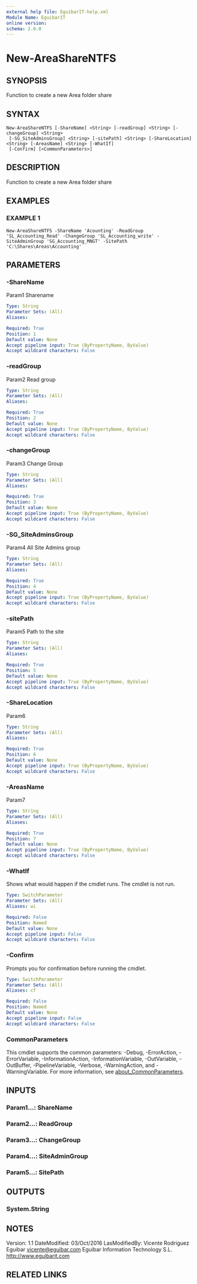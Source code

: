 ```yaml
---
external help file: EguibarIT-help.xml
Module Name: EguibarIT
online version:
schema: 2.0.0
---
```


# New-AreaShareNTFS

## SYNOPSIS
Function to create a new Area folder share

## SYNTAX

```
New-AreaShareNTFS [-ShareName] <String> [-readGroup] <String> [-changeGroup] <String>
 [-SG_SiteAdminsGroup] <String> [-sitePath] <String> [-ShareLocation] <String> [-AreasName] <String> [-WhatIf]
 [-Confirm] [<CommonParameters>]
```

## DESCRIPTION
Function to create a new Area folder share

## EXAMPLES

### EXAMPLE 1
```
New-AreaShareNTFS -ShareName 'Acounting' -ReadGroup 'SL_Accounting_Read' -ChangeGroup 'SL_Accounting_write' -SiteAdminGroup 'SG_Accounting_MNGT' -SitePath 'C:\Shares\Areas\Accounting'
```

## PARAMETERS

### -ShareName
Param1 Sharename

```yaml
Type: String
Parameter Sets: (All)
Aliases:

Required: True
Position: 1
Default value: None
Accept pipeline input: True (ByPropertyName, ByValue)
Accept wildcard characters: False
```

### -readGroup
Param2 Read group

```yaml
Type: String
Parameter Sets: (All)
Aliases:

Required: True
Position: 2
Default value: None
Accept pipeline input: True (ByPropertyName, ByValue)
Accept wildcard characters: False
```

### -changeGroup
Param3 Change Group

```yaml
Type: String
Parameter Sets: (All)
Aliases:

Required: True
Position: 3
Default value: None
Accept pipeline input: True (ByPropertyName, ByValue)
Accept wildcard characters: False
```

### -SG_SiteAdminsGroup
Param4 All Site Admins group

```yaml
Type: String
Parameter Sets: (All)
Aliases:

Required: True
Position: 4
Default value: None
Accept pipeline input: True (ByPropertyName, ByValue)
Accept wildcard characters: False
```

### -sitePath
Param5 Path to the site

```yaml
Type: String
Parameter Sets: (All)
Aliases:

Required: True
Position: 5
Default value: None
Accept pipeline input: True (ByPropertyName, ByValue)
Accept wildcard characters: False
```

### -ShareLocation
Param6

```yaml
Type: String
Parameter Sets: (All)
Aliases:

Required: True
Position: 6
Default value: None
Accept pipeline input: True (ByPropertyName, ByValue)
Accept wildcard characters: False
```

### -AreasName
Param7

```yaml
Type: String
Parameter Sets: (All)
Aliases:

Required: True
Position: 7
Default value: None
Accept pipeline input: True (ByPropertyName, ByValue)
Accept wildcard characters: False
```

### -WhatIf
Shows what would happen if the cmdlet runs.
The cmdlet is not run.

```yaml
Type: SwitchParameter
Parameter Sets: (All)
Aliases: wi

Required: False
Position: Named
Default value: None
Accept pipeline input: False
Accept wildcard characters: False
```

### -Confirm
Prompts you for confirmation before running the cmdlet.

```yaml
Type: SwitchParameter
Parameter Sets: (All)
Aliases: cf

Required: False
Position: Named
Default value: None
Accept pipeline input: False
Accept wildcard characters: False
```

### CommonParameters
This cmdlet supports the common parameters: -Debug, -ErrorAction, -ErrorVariable, -InformationAction, -InformationVariable, -OutVariable, -OutBuffer, -PipelineVariable, -Verbose, -WarningAction, and -WarningVariable. For more information, see [about_CommonParameters](http://go.microsoft.com/fwlink/?LinkID=113216).

## INPUTS

### Param1...: ShareName
### Param2...: ReadGroup
### Param3...: ChangeGroup
### Param4...: SiteAdminGroup
### Param5...: SitePath
## OUTPUTS

### System.String
## NOTES
Version:         1.1
DateModified:    03/Oct/2016
LasModifiedBy:   Vicente Rodriguez Eguibar
    vicente@eguibar.com
    Eguibar Information Technology S.L.
    http://www.eguibarit.com

## RELATED LINKS
